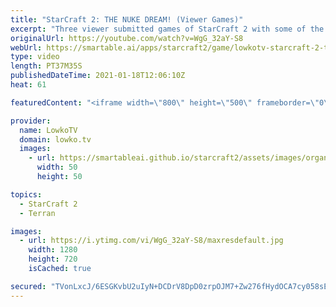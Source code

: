 ```yaml
---
title: "StarCraft 2: THE NUKE DREAM! (Viewer Games)"
excerpt: "Three viewer submitted games of StarCraft 2 with some of the best/worst Nukes in games I've seen. This video includes a Platinum League match of Protoss versus Protoss, a Gold League match of 2v2 and a Silver League game of Terran versus Terran.  Submit your own games (please only submit your best) to"
originalUrl: https://youtube.com/watch?v=WgG_32aY-S8
webUrl: https://smartable.ai/apps/starcraft2/game/lowkotv-starcraft-2-the-nuke-dream-viewer-games/
type: video
length: PT37M35S
publishedDateTime: 2021-01-18T12:06:10Z
heat: 61

featuredContent: "<iframe width=\"800\" height=\"500\" frameborder=\"0\" src=\"https://www.youtube.com/embed/WgG_32aY-S8\" allow=\"accelerometer; autoplay; encrypted-media; gyroscope; picture-in-picture\" allowfullscreen></iframe>"

provider:
  name: LowkoTV
  domain: lowko.tv
  images:
    - url: https://smartableai.github.io/starcraft2/assets/images/organizations/lowko.tv-50x50.jpg
      width: 50
      height: 50

topics:
  - StarCraft 2
  - Terran

images:
  - url: https://i.ytimg.com/vi/WgG_32aY-S8/maxresdefault.jpg
    width: 1280
    height: 720
    isCached: true

secured: "TVonLxcJ/6ESGKvbU2uIyN+DCDrV8DpD0zrpOJM7+Zw276fHydOCA7cy058sE1fV2JGH02Ui3KeFz0BoSPx5IPgohXRbuJ2Addvd/JHyWJY1udcXrqhPKGrv/H1pGAbbITUEnx4LbFWjZ8TvUVsyZh/FJt+6+DHaKS2mxbCa0ED7UCB9aMObsbJB75XIZcEoTjr7wSy/MV2V3hIcJJAlXlz+LHyq8fjKrzM/YXcm3ANjwC+mSd1CJ4nijYImwPmtQnU2q2uNxo6s4T9DzPhVumHV6TEzZiBtB0LS/UyZi19X0M6rCr3YgC+KW3ev7HIf85KnjNXsjjwZbYXNnPh4TiEBKfc5FG3XSvq2O24Hd9/qyC8ErKhScvDTogTu5PXVZGGpv/ZzLvRALSutdGbeYWBUvlHccCXGThPetaZq/M8=;CgY8M8advrntQWhyhuNJ5w=="
---
```


